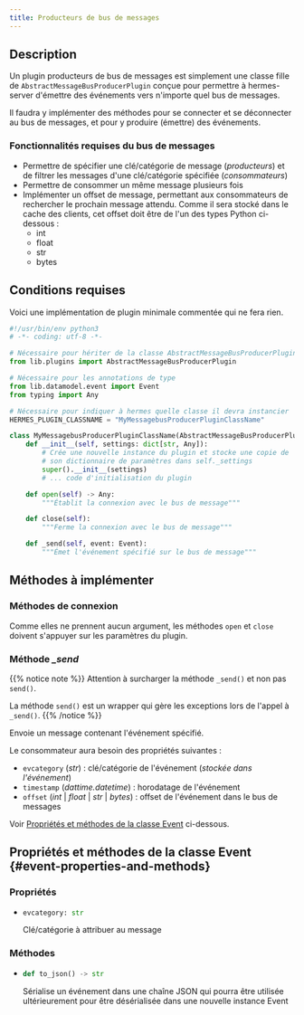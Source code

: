 ```yaml
---
title: Producteurs de bus de messages
---
```


## Description

Un plugin producteurs de bus de messages est simplement une classe fille de `AbstractMessageBusProducerPlugin` conçue pour permettre à hermes-server d'émettre des événements vers n'importe quel bus de messages.

Il faudra y implémenter des méthodes pour se connecter et se déconnecter au bus de messages, et pour y produire (émettre) des événements.

### Fonctionnalités requises du bus de messages

- Permettre de spécifier une clé/catégorie de message (*producteurs*) et de filtrer les messages d'une clé/catégorie spécifiée (*consommateurs*)
- Permettre de consommer un même message plusieurs fois
- Implémenter un offset de message, permettant aux consommateurs de rechercher le prochain message attendu. Comme il sera stocké dans le cache des clients, cet offset doit être de l'un des types Python ci-dessous :
  - int
  - float
  - str
  - bytes

## Conditions requises

Voici une implémentation de plugin minimale commentée qui ne fera rien.

```py
#!/usr/bin/env python3
# -*- coding: utf-8 -*-

# Nécessaire pour hériter de la classe AbstractMessageBusProducerPlugin
from lib.plugins import AbstractMessageBusProducerPlugin

# Nécessaire pour les annotations de type
from lib.datamodel.event import Event
from typing import Any

# Nécessaire pour indiquer à hermes quelle classe il devra instancier
HERMES_PLUGIN_CLASSNAME = "MyMessagebusProducerPluginClassName"

class MyMessagebusProducerPluginClassName(AbstractMessageBusProducerPlugin):
    def __init__(self, settings: dict[str, Any]):
        # Crée une nouvelle instance du plugin et stocke une copie de
        # son dictionnaire de paramètres dans self._settings
        super().__init__(settings)
        # ... code d'initialisation du plugin

    def open(self) -> Any:
        """Établit la connexion avec le bus de message"""

    def close(self):
        """Ferme la connexion avec le bus de message"""

    def _send(self, event: Event):
        """Émet l'événement spécifié sur le bus de message"""
```

## Méthodes à implémenter

### Méthodes de connexion

Comme elles ne prennent aucun argument, les méthodes `open` et `close` doivent s'appuyer sur les paramètres du plugin.

### Méthode *_send*

{{% notice note %}}
Attention à surcharger la méthode `_send()` et non pas `send()`.

La méthode `send()` est un wrapper qui gère les exceptions lors de l'appel à `_send()`.
{{% /notice %}}

Envoie un message contenant l'événement spécifié.

Le consommateur aura besoin des propriétés suivantes :

- `evcategory` (*str*) : clé/catégorie de l'événement (*stockée dans l'événement*)
- `timestamp` (*dattime.datetime*) : horodatage de l'événement
- `offset` (*int* | *float* | *str* | *bytes*) : offset de l'événement dans le bus de messages

Voir [Propriétés et méthodes de la classe Event](#event-properties-and-methods) ci-dessous.

## Propriétés et méthodes de la classe Event {#event-properties-and-methods}

### Propriétés

- ```py
  evcategory: str
  ```

  Clé/catégorie à attribuer au message

### Méthodes

- ```py
  def to_json() -> str
  ```

  Sérialise un événement dans une chaîne JSON qui pourra être utilisée ultérieurement pour être désérialisée dans une nouvelle instance Event
